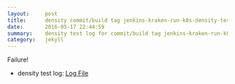 ```yaml
---
layout:     post
title:      density commit/build tag jenkins-kraken-run-k8s-density-tests-89-30
date:       2016-05-17 22:44:59
summary:    density test log for commit/build tag jenkins-kraken-run-k8s-density-tests-89-30.
category:   jekyll
---
```


Failure!

- density test log: [Log File](http://s3-us-west-2.amazonaws.com/kraken-e2e-logs/density/jenkins-kraken-run-k8s-density-tests-89-30.log)
